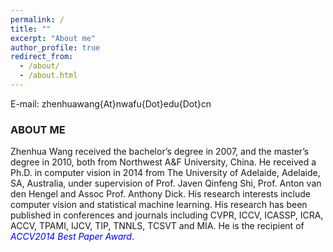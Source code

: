 ```yaml
---
permalink: /
title: ""
excerpt: "About me"
author_profile: true
redirect_from: 
  - /about/
  - /about.html
---
```


E-mail: zhenhuawang{At}nwafu{Dot}edu{Dot}cn

### ABOUT ME
Zhenhua Wang received the bachelor’s degree in 2007, and the master’s degree in 2010, both from Northwest A&F University, China. He received a Ph.D. in computer vision in 2014 from The University of Adelaide, Adelaide, SA, Australia, under supervision of Prof. Javen Qinfeng Shi, Prof. Anton van den Hengel and Assoc Prof. Anthony Dick. His research interests include computer vision and statistical machine learning. His research has been published in conferences and journals including CVPR, ICCV, ICASSP, ICRA, ACCV, TPAMI, IJCV, TIP, TNNLS, TCSVT and MIA. He is the recipient of *<font color="#0000dd">ACCV2014 Best Paper Award</font>*.
